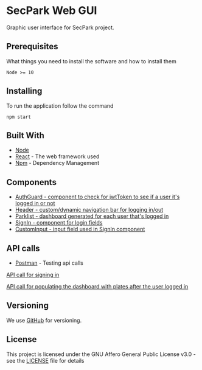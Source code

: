 # SecPark Web GUI

Graphic user interface for SecPark project.

## Prerequisites

What things you need to install the software and how to install them

```
Node >= 10
```

## Installing

To run the application follow the command

```
npm start
```

## Built With

* [Node](https://nodejs.org/en/)
* [React](https://reactjs.org/) - The web framework used
* [Npm](https://www.npmjs.com/) - Dependency Management

## Components

* [AuthGuard - component to check for jwtToken to see if a user it's logged in or not](https://github.com/closedopensource/SecParkWebGUI/blob/8144eb11d60117263b2e5f9b5768356ad36e539f/src/components/HOCs/authGuard.js#L4)
* [Header - custom/dynamic navigation bar for logging in/out](https://github.com/closedopensource/SecParkWebGUI/blob/8144eb11d60117263b2e5f9b5768356ad36e539f/src/components/Header.js#L8)
* [Parklist - dashboard generated for each user that's logged in](https://github.com/closedopensource/SecParkWebGUI/blob/8144eb11d60117263b2e5f9b5768356ad36e539f/src/components/Parklist.js#L4)
* [SignIn - component for login fields](https://github.com/closedopensource/SecParkWebGUI/blob/8144eb11d60117263b2e5f9b5768356ad36e539f/src/components/SignIn.js#L9)
* [CustomInput - input field used in SignIn component](https://github.com/closedopensource/SecParkWebGUI/blob/8144eb11d60117263b2e5f9b5768356ad36e539f/src/components/CustomInput.js#L3)

## API calls
* [Postman](https://www.getpostman.com/) - Testing api calls

[API call for signing in](https://github.com/closedopensource/SecParkWebGUI/blob/8144eb11d60117263b2e5f9b5768356ad36e539f/src/actions/index.js#L13)

[API call for populating the dashboard with plates after the user logged in](https://github.com/closedopensource/SecParkWebGUI/blob/8144eb11d60117263b2e5f9b5768356ad36e539f/src/components/Parklist.js#L16)

## Versioning

We use [GitHub](http://semver.org/) for versioning.

## License

This project is licensed under the GNU Affero General Public License v3.0 - see the [LICENSE](LICENSE) file for details
